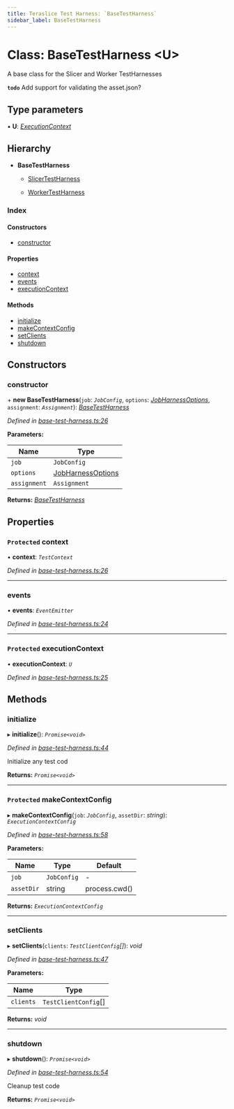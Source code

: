 ```yaml
---
title: Teraslice Test Harness: `BaseTestHarness`
sidebar_label: BaseTestHarness
---
```


# Class: BaseTestHarness <**U**>

A base class for the Slicer and Worker TestHarnesses

**`todo`** Add support for validating the asset.json?

## Type parameters

▪ **U**: *[ExecutionContext](../overview.md#executioncontext)*

## Hierarchy

* **BaseTestHarness**

  * [SlicerTestHarness](slicertestharness.md)

  * [WorkerTestHarness](workertestharness.md)

### Index

#### Constructors

* [constructor](basetestharness.md#constructor)

#### Properties

* [context](basetestharness.md#protected-context)
* [events](basetestharness.md#events)
* [executionContext](basetestharness.md#protected-executioncontext)

#### Methods

* [initialize](basetestharness.md#initialize)
* [makeContextConfig](basetestharness.md#protected-makecontextconfig)
* [setClients](basetestharness.md#setclients)
* [shutdown](basetestharness.md#shutdown)

## Constructors

###  constructor

\+ **new BaseTestHarness**(`job`: *`JobConfig`*, `options`: *[JobHarnessOptions](../interfaces/jobharnessoptions.md)*, `assignment`: *`Assignment`*): *[BaseTestHarness](basetestharness.md)*

*Defined in [base-test-harness.ts:26](https://github.com/terascope/teraslice/blob/a3992c27/packages/teraslice-test-harness/src/base-test-harness.ts#L26)*

**Parameters:**

Name | Type |
------ | ------ |
`job` | `JobConfig` |
`options` | [JobHarnessOptions](../interfaces/jobharnessoptions.md) |
`assignment` | `Assignment` |

**Returns:** *[BaseTestHarness](basetestharness.md)*

## Properties

### `Protected` context

• **context**: *`TestContext`*

*Defined in [base-test-harness.ts:26](https://github.com/terascope/teraslice/blob/a3992c27/packages/teraslice-test-harness/src/base-test-harness.ts#L26)*

___

###  events

• **events**: *`EventEmitter`*

*Defined in [base-test-harness.ts:24](https://github.com/terascope/teraslice/blob/a3992c27/packages/teraslice-test-harness/src/base-test-harness.ts#L24)*

___

### `Protected` executionContext

• **executionContext**: *`U`*

*Defined in [base-test-harness.ts:25](https://github.com/terascope/teraslice/blob/a3992c27/packages/teraslice-test-harness/src/base-test-harness.ts#L25)*

## Methods

###  initialize

▸ **initialize**(): *`Promise<void>`*

*Defined in [base-test-harness.ts:44](https://github.com/terascope/teraslice/blob/a3992c27/packages/teraslice-test-harness/src/base-test-harness.ts#L44)*

Initialize any test cod

**Returns:** *`Promise<void>`*

___

### `Protected` makeContextConfig

▸ **makeContextConfig**(`job`: *`JobConfig`*, `assetDir`: *string*): *`ExecutionContextConfig`*

*Defined in [base-test-harness.ts:58](https://github.com/terascope/teraslice/blob/a3992c27/packages/teraslice-test-harness/src/base-test-harness.ts#L58)*

**Parameters:**

Name | Type | Default |
------ | ------ | ------ |
`job` | `JobConfig` | - |
`assetDir` | string |  process.cwd() |

**Returns:** *`ExecutionContextConfig`*

___

###  setClients

▸ **setClients**(`clients`: *`TestClientConfig`[]*): *void*

*Defined in [base-test-harness.ts:47](https://github.com/terascope/teraslice/blob/a3992c27/packages/teraslice-test-harness/src/base-test-harness.ts#L47)*

**Parameters:**

Name | Type |
------ | ------ |
`clients` | `TestClientConfig`[] |

**Returns:** *void*

___

###  shutdown

▸ **shutdown**(): *`Promise<void>`*

*Defined in [base-test-harness.ts:54](https://github.com/terascope/teraslice/blob/a3992c27/packages/teraslice-test-harness/src/base-test-harness.ts#L54)*

Cleanup test code

**Returns:** *`Promise<void>`*
